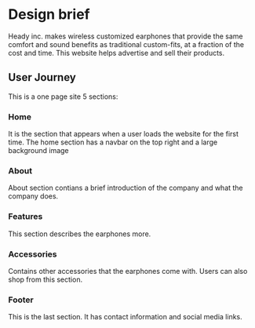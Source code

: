# Design brief
Heady inc. makes wireless customized earphones that provide the same comfort and sound benefits as traditional custom-fits, at a fraction of the cost and time. This website helps advertise and sell their products.

## User Journey
This is a one page site 5 sections:
### Home
It is the section that appears when a user loads the website for the first time. The home section has a navbar on the top right and a large background image 
### About
About section contians a brief introduction of the company and what the company does.
### Features
This section describes the earphones more.
### Accessories
Contains other accessories that the earphones come with. Users can also shop from this section.
### Footer
This is the last section. It has contact information and social media links.


